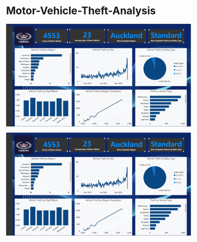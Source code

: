 # Motor-Vehicle-Theft-Analysis
![Motor Vehicle Theft Dashboard](images/Motor_Vehicle_Theft%20New%20Zealand.png)


![Motor Vehicle Theft Analysis](images/Motor_Vehicle_Theft%20New%20Zealand.png)
